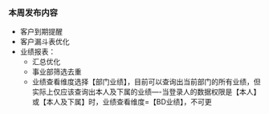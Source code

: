 ### 本周发布内容

- 客户到期提醒
- 客户漏斗表优化
- 业绩报表：
  - 汇总优化
  - 事业部筛选去重
  - 业绩查看维度选择【部门业绩】，目前可以查询出当前部门的所有业绩，但实际上仅应该查询出本人及下属的业绩—-当登录人的数据权限是【本人】或【本人及下属】时，业绩查看维度=【BD业绩】，不可更